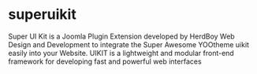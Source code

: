 superuikit
==========

Super UI Kit is a Joomla Plugin Extension developed by HerdBoy Web Design and Development to integrate the Super Awesome YOOtheme uikit easily into your Website. UIKIT is a lightweight and modular front-end framework for developing fast and powerful web interfaces
